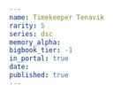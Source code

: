 ```yaml
---
name: Timekeeper Tenavik
rarity: 5
series: dsc
memory_alpha:
bigbook_tier: -1
in_portal: true
date:
published: true
---
```




